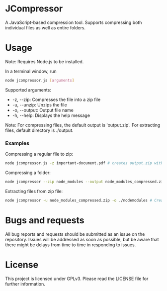 # JCompressor
A JavaScript-based compression tool. Supports compressing both individual files as well as entire folders.

# Usage
Note: Requires Node.js to be installed. 

In a terminal window, run 
``` bash
node jcompressor.js [arguments]
```

Supported arguments:
* -z, --zip: Compresses the file into a zip file
* -u, --unzip: Unzips the file
* -o, --output: Output file name
* -h, --help: Displays the help message

Note: For compressing files, the default output is 'output.zip'. For extracting files, default directory is ./output.

### Examples
Compressing a regular file to zip:
``` bash
node jcompressor.js -z important-document.pdf # creates output.zip with document in it
```
Compressing a folder:
``` bash
node jcompressor --zip node_modules --output node_modules_compressed.zip # creates node_modules_compressed.zip and adds the files in the folder (including subfolders.)
```
Extracting files from zip file:
``` bash
node jcompressor -u node_modules_compressed.zip -o ./nodemodules # Creates a new folder 'nodemodules' and extracts the files to that folder.
```

# Bugs and requests
All bug reports and requests should be submitted as an issue on the repository.
Issues will be addressed as soon as possible, but be aware that there might be delays from time to time in responding to issues.


# License
This project is licensed under GPLv3. Please read the LICENSE file for further information.